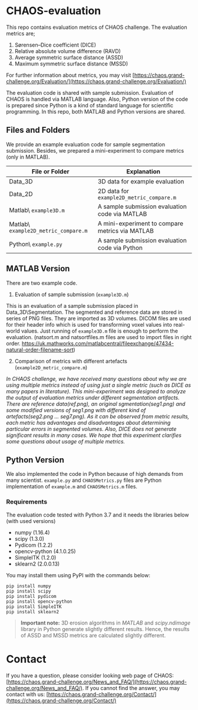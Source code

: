 
# CHAOS-evaluation
This repo contains evaluation metrics of CHAOS challenge. The evaluation metrics are; 

 1. Sørensen–Dice coefficient (DICE) 
 2. Relative absolute volume difference (RAVD)
 3. Average symmetric surface distance (ASSD)
 4. Maximum symmetric surface distance (MSSD)

For further information about metrics, you may visit [https://chaos.grand-challenge.org/Evaluation/](https://chaos.grand-challenge.org/Evaluation/)

The evaluation code is shared with sample submission. Evaluation of CHAOS is handled via MATLAB language. Also, Python version of the code is prepared since Python is a kind of standard language for scientific programming. In this repo, both MATLAB and Python versions are shared.

## Files and Folders
We provide an example evaluation code for sample segmentation submission. Besides, we prepared a mini-experiment to compare metrics (only in MATLAB).

|File or Folder                    |Explanation
|----------------|-------------------------|
|Data_3D |3D data for example evaluation|
|Data_2D |2D data for `example2D_metric_compare.m`     |
|Matlab\ `example3D.m`  |A sample submission evaluation code via MATLAB|
|Matlab\ `example2D_metric_compare.m`  |A mini-experiment to compare metrics via MATLAB|
|Python\ `example.py`  |A sample submission evaluation code via Python|

## MATLAB Version
There are two example code.

1) Evaluation of sample submission (`example3D.m`)

This is an evaluation of a sample submission placed in Data_3D\Segmentation. The segmented and reference data are stored in series of PNG files. They are imported as 3D volumes. DICOM files are used for their header info which is used for transforming voxel values into real-world values. Just running of `example3D.m` file is enough to perform the evaluation. (natsort.m and natsortfiles.m files are used to import files in right order. https://uk.mathworks.com/matlabcentral/fileexchange/47434-natural-order-filename-sort)

2) Comparison of metrics with different artefacts (`example2D_metric_compare.m`)

*In CHAOS challenge, we have received many questions about why we are using multiple metrics instead of using just a single metric (such as DICE as many papers in literature). This mini-experiment was designed to analyze the output of evaluation metrics under different segmentation artifacts. There are reference data(ref.png), an original sgmentation(seg1.png) and some modified versions of seg1.png with different kind of artefacts(seg2.png ... seg7.png). As it can be observed from metric results, each metric has advantages and disadvantages about determining particular errors in segmented volumes. Also, DICE does not generate significant results in many cases. We hope that this experiment clarifies some questions about usage of multiple metrics.*

## Python Version
We also implemented the code in Python because of high demands from many scientist. `example.py` and `CHAOSMetrics.py` files are Python implementation of `example.m` and `CHAOSMetrics.m` files.

### Requirements
The evaluation code tested with Python 3.7 and it needs the libraries below (with used versions)

 - numpy (1.16.4)
 - scipy (1.3.0)
 - Pydicom (1.2.2)
 - opencv-python (4.1.0.25)
 - SimpleITK (1.2.0)
 - sklearn2 (2.0.0.13)

You may install them using PyPI with the commands below:

    pip install numpy
    pip install scipy
    pip install pydicom
    pip install opencv-python
    pip install SimpleITK
    pip install sklearn2

> **Important note:** 3D erosion algorithms in *MATLAB* and *scipy.ndimage* library in Python generate slightly different results. Hence, the results of ASSD and MSSD metrics are calculated slightly different.

# Contact
If you have a question, please consider looking web page of CHAOS:  [https://chaos.grand-challenge.org/News_and_FAQ/](https://chaos.grand-challenge.org/News_and_FAQ/). 
If you cannot find the answer, you may contact with us: [https://chaos.grand-challenge.org/Contact/](https://chaos.grand-challenge.org/Contact/)



